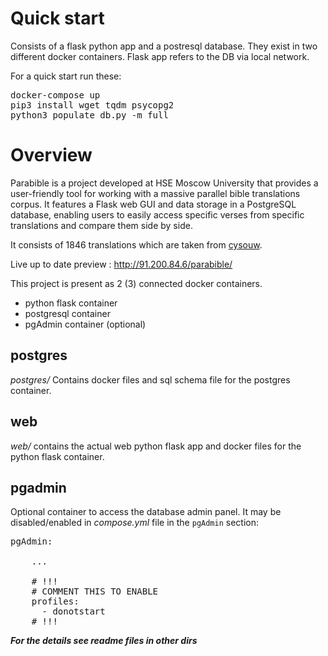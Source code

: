 # Quick start
Consists of a flask python app and a postresql database. They exist in two different docker containers. Flask app refers to the DB via local network.

For a quick start run these:
<pre>
docker-compose up
pip3 install wget tqdm psycopg2
python3 populate_db.py -m full
</pre>

# Overview

Parabible is a project developed at HSE Moscow University that provides a user-friendly tool for working with a massive parallel bible translations corpus. It features a Flask web GUI and data storage in a PostgreSQL database, enabling users to easily access specific verses from specific translations and compare them side by side.

It consists of 1846 translations which are taken from [cysouw](https://github.com/cysouw). 

Live up to date preview : http://91.200.84.6/parabible/

This project is present as 2 (3) connected docker containers.

 - python flask container
 - postgresql container
 - pgAdmin container (optional)

## postgres
*postgres/* Contains docker files and sql schema file for the postgres container.

## web
*web/* contains the actual web python flask app and docker files for the python flask container.

## pgadmin
Optional container to access the database admin panel. It may be disabled/enabled in *compose.yml* file in the `pgAdmin` section:
<pre>
pgAdmin:

    ...
    
    # !!!
    # COMMENT THIS TO ENABLE
    profiles:
      - donotstart
    # !!!
</pre>

***For the details see readme files in other dirs***

